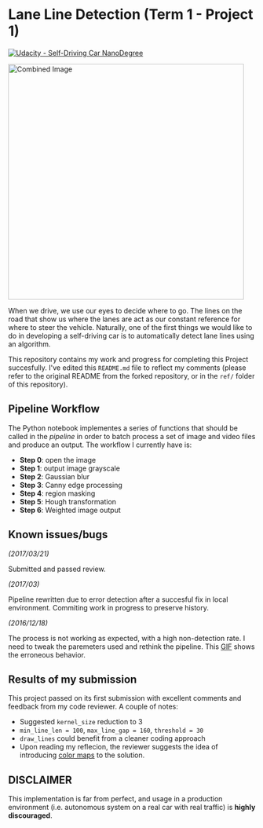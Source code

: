 # Lane Line Detection (Term 1 - Project 1)
[![Udacity - Self-Driving Car NanoDegree](https://s3.amazonaws.com/udacity-sdc/github/shield-carnd.svg)](http://www.udacity.com/drive)

<img src="laneLines_thirdPass.jpg" width="480" alt="Combined Image" />

When we drive, we use our eyes to decide where to go. The lines on the road that show us where the lanes are act as our constant reference for where to steer the vehicle. Naturally, one of the first things we would like to do in developing a self-driving car is to automatically detect lane lines using an algorithm.

This repository contains my work and progress for completing this Project succesfully. I've edited this `README.md` file to reflect my comments (please refer to the original README from the forked repository, or in the `ref/` folder of this repository).

## Pipeline Workflow

The Python notebook implementes a series of functions that should be called in the *pipeline* in order to batch process a set of image and video files and produce an output. The workflow I currently have is:

* **Step 0**: open the image
* **Step 1**: output image grayscale
* **Step 2**: Gaussian blur
* **Step 3**: Canny edge processing
* **Step 4**: region masking
* **Step 5**: Hough transformation
* **Step 6**: Weighted image output

## Known issues/bugs

*(2017/03/21)*

Submitted and passed review.

*(2017/03)*

Pipeline rewritten due to error detection after a succesful fix in local environment. Commiting work in progress to preserve history.

*(2016/12/18)*

The process is not working as expected, with a high non-detection rate. I need to tweak the paremeters used and rethink the pipeline. This [GIF](https://gtoran.github.io/repository-assets/udacity-sdcnd-t1p1-lane-line-detection/first-try-lane-detection-error.gif) shows the erroneous behavior.

## Results of my submission

This project passed on its first submission with excellent comments and feedback from my code reviewer. A couple of notes:

* Suggested `kernel_size` reduction to 3
* `min_line_len = 100`, `max_line_gap = 160`, `threshold = 30`
* `draw_lines` could benefit from a cleaner coding approach
* Upon reading my reflecion, the reviewer suggests the idea of introducing [color maps](http://docs.opencv.org/2.4/modules/contrib/doc/facerec/colormaps.html) to the solution.

## DISCLAIMER

This implementation is far from perfect, and usage in a production environment (i.e. autonomous system on a real car with real traffic) is **highly discouraged**.